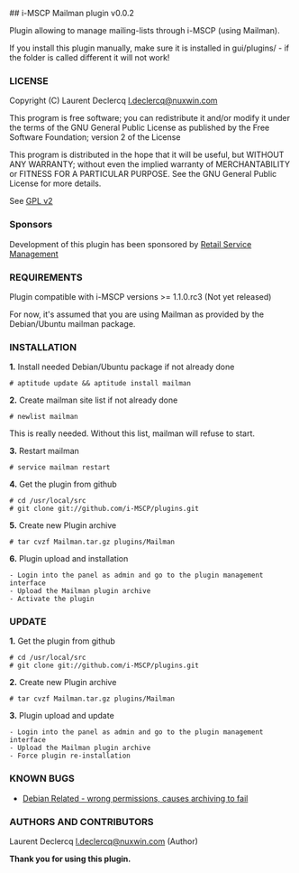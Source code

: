 ## i-MSCP Mailman plugin v0.0.2

Plugin allowing to manage mailing-lists through i-MSCP (using Mailman).

If you install this plugin manually, make sure it is installed in
gui/plugins/ - if the folder is called different it will not work!

### LICENSE

Copyright (C) Laurent Declercq <l.declercq@nuxwin.com>

This program is free software; you can redistribute it and/or modify
it under the terms of the GNU General Public License as published by
the Free Software Foundation; version 2 of the License

This program is distributed in the hope that it will be useful,
but WITHOUT ANY WARRANTY; without even the implied warranty of
MERCHANTABILITY or FITNESS FOR A PARTICULAR PURPOSE.  See the
GNU General Public License for more details.

See [GPL v2](http://www.gnu.org/licenses/gpl-2.0.html "GPL v2")

### Sponsors

Development of this plugin has been sponsored by [Retail Service Management](http://www.retailservicesystems.com "Retail Service Management")

### REQUIREMENTS

Plugin compatible with i-MSCP versions >= 1.1.0.rc3 (Not yet released)

For now, it's assumed that you are using Mailman as provided by the
Debian/Ubuntu mailman package.

### INSTALLATION

**1.** Install needed Debian/Ubuntu package if not already done

	# aptitude update && aptitude install mailman

**2.** Create mailman site list if not already done

	# newlist mailman

This is really needed. Without this list, mailman will refuse to start.

**3.** Restart mailman

	# service mailman restart

**4.** Get the plugin from github

	# cd /usr/local/src
	# git clone git://github.com/i-MSCP/plugins.git

**5.** Create new Plugin archive

	# tar cvzf Mailman.tar.gz plugins/Mailman

**6.** Plugin upload and installation

	- Login into the panel as admin and go to the plugin management interface
	- Upload the Mailman plugin archive
	- Activate the plugin

### UPDATE

**1.** Get the plugin from github

	# cd /usr/local/src
	# git clone git://github.com/i-MSCP/plugins.git

**2.** Create new Plugin archive

	# tar cvzf Mailman.tar.gz plugins/Mailman

**3.** Plugin upload and update

	- Login into the panel as admin and go to the plugin management interface
	- Upload the Mailman plugin archive
	- Force plugin re-installation

### KNOWN BUGS

 - [Debian Related - wrong permissions, causes archiving to fail](http://bugs.debian.org/cgi-bin/bugreport.cgi?bug=603904 "Wrong permissions, causes archiving to fail")

### AUTHORS AND CONTRIBUTORS

Laurent Declercq <l.declercq@nuxwin.com> (Author)

**Thank you for using this plugin.**
